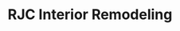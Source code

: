 ---
title: "RJC Interior Remodeling"
url: /wantagh/rjc-interior-remodeling/
shop: interior decoration
---